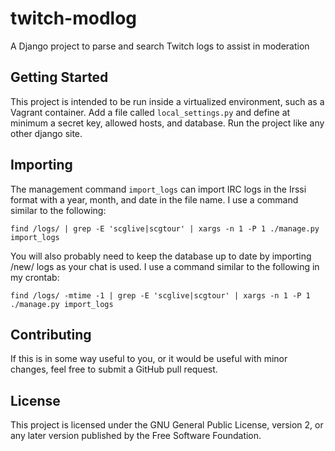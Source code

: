 # twitch-modlog

A Django project to parse and search Twitch logs to assist in moderation

## Getting Started

This project is intended to be run inside a virtualized environment, such
as a Vagrant container. Add a file called `local_settings.py` and define
at minimum a secret key, allowed hosts, and database. Run the project like
any other django site.

## Importing

The management command `import_logs` can import IRC logs in the Irssi format
with a year, month, and date in the file name. I use a command similar to the
following:

```
find /logs/ | grep -E 'scglive|scgtour' | xargs -n 1 -P 1 ./manage.py import_logs
```

You will also probably need to keep the database up to date by importing /new/
logs as your chat is used. I use a command similar to the following in my crontab:

```
find /logs/ -mtime -1 | grep -E 'scglive|scgtour' | xargs -n 1 -P 1 ./manage.py import_logs
```

## Contributing

If this is in some way useful to you, or it would be useful with minor changes,
feel free to submit a GitHub pull request.

## License

This project is licensed under the GNU General Public License, version 2,
or any later version published by the Free Software Foundation.
